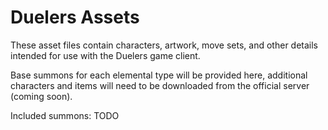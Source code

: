 # Duelers Assets

These asset files contain characters, artwork, move sets, and other details intended for use with the Duelers game client.

Base summons for each elemental type will be provided here, additional characters and items will need to be downloaded from the official server (coming soon).

Included summons: TODO
